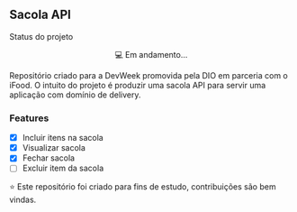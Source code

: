 ## Sacola API

Status do projeto
<p align="center">💻 Em andamento...</p>

Repositório criado para a DevWeek promovida pela DIO em parceria com o iFood. O intuito do projeto é produzir uma sacola API para servir uma aplicação com domínio de delivery.

### Features
- [x] Incluir itens na sacola
- [x] Visualizar sacola
- [x] Fechar sacola
- [ ] Excluir item da sacola

⭐️ Este repositório foi criado para fins de estudo, contribuições são bem vindas.
